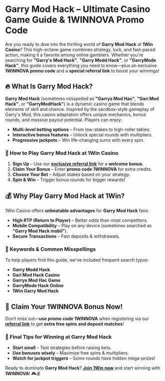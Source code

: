 # Garry Mod Hack – Ultimate Casino Game Guide & 1WINNOVA Promo Code  

Are you ready to dive into the thrilling world of **Garry Mod Hack** at **1Win Casino**? This high-octane game combines strategy, luck, and fast-paced action, making it a favorite among online gamblers. Whether you're searching for **"Garry's Mod Hack"**, **"Garry Modd Hack"**, or **"GarryMode Hack"**, this guide covers everything you need to know—plus an exclusive **1WINNOVA promo code** and a **special referral link** to boost your winnings!  

## 🔥 What Is Garry Mod Hack?  

**Garry Mod Hack** (sometimes misspelled as **"Garrys Mod Hac"**, **"Gari Mod Hack"**, or **"GarryModHack"**) is a dynamic casino game that blends elements of skill and chance. Inspired by the sandbox-style gameplay of Garry's Mod, this casino adaptation offers unique mechanics, bonus rounds, and massive payout potential. Players can enjoy:  

- **Multi-level betting options** – From low-stakes to high-roller tables.  
- **Interactive bonus features** – Unlock special rounds with multipliers.  
- **Progressive jackpots** – Win life-changing sums with every spin.  

### 🎰 How to Play Garry Mod Hack at 1Win Casino  

1. **Sign Up** – Use our **[exclusive referral link](https://1wlmhc.com/v3/aggressive-casino?p=lwbe)** for a **welcome bonus**.  
2. **Claim Your Bonus** – Enter **promo code 1WINNOVA** for extra credits.  
3. **Choose Your Bet** – Adjust stakes based on your strategy.  
4. **Spin & Win** – Trigger bonus rounds for bigger rewards!  

## 💰 Why Play Garry Mod Hack at 1Win?  

1Win Casino offers **unbeatable advantages** for **Garry Mod Hack** fans:  

- **High RTP (Return to Player)** – Better odds than most competitors.  
- **Mobile Compatibility** – Play on any device (sometimes searched as **"Garry Mod Hack mobil"**).  
- **Secure Transactions** – Fast deposits & withdrawals.  

### 🔑 Keywords & Common Misspellings  

To help players find this guide, we've included frequent search typos:  

- **Garry Modd Hack**  
- **Gari Mod Hack Casino**  
- **Garrys Mod Hac Game**  
- **GarryMode Hack Online**  
- **1Win Garry Mod Hack**  

## 🚀 Claim Your 1WINNOVA Bonus Now!  

Don’t miss out—**use promo code 1WINNOVA** when registering via our **[referral link](https://1wlmhc.com/v3/aggressive-casino?p=lwbe)** to get **extra free spins and deposit matches**!  

### 📌 Final Tips for Winning at Garry Mod Hack  

- **Start small** – Test strategies before raising bets.  
- **Use bonuses wisely** – Maximize free spins & multipliers.  
- **Watch for jackpot triggers** – Some rounds have hidden mega-prizes!  

Ready to dominate **Garry Mod Hack**? **[Join 1Win now](https://1wlmhc.com/v3/aggressive-casino?p=lwbe)** and start winning with **1WINNOVA**! 🎮💰